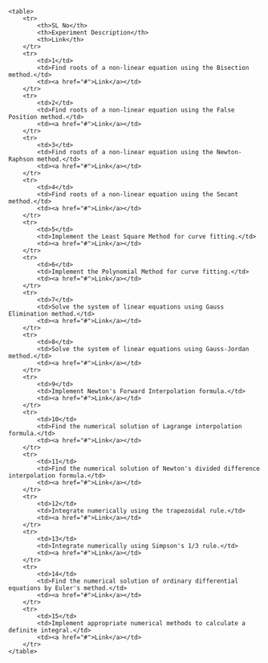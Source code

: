 
    <table>
        <tr>
            <th>SL No</th>
            <th>Experiment Description</th>
            <th>Link</th>
        </tr>
        <tr>
            <td>1</td>
            <td>Find roots of a non-linear equation using the Bisection method.</td>
            <td><a href="#">Link</a></td>
        </tr>
        <tr>
            <td>2</td>
            <td>Find roots of a non-linear equation using the False Position method.</td>
            <td><a href="#">Link</a></td>
        </tr>
        <tr>
            <td>3</td>
            <td>Find roots of a non-linear equation using the Newton-Raphson method.</td>
            <td><a href="#">Link</a></td>
        </tr>
        <tr>
            <td>4</td>
            <td>Find roots of a non-linear equation using the Secant method.</td>
            <td><a href="#">Link</a></td>
        </tr>
        <tr>
            <td>5</td>
            <td>Implement the Least Square Method for curve fitting.</td>
            <td><a href="#">Link</a></td>
        </tr>
        <tr>
            <td>6</td>
            <td>Implement the Polynomial Method for curve fitting.</td>
            <td><a href="#">Link</a></td>
        </tr>
        <tr>
            <td>7</td>
            <td>Solve the system of linear equations using Gauss Elimination method.</td>
            <td><a href="#">Link</a></td>
        </tr>
        <tr>
            <td>8</td>
            <td>Solve the system of linear equations using Gauss-Jordan method.</td>
            <td><a href="#">Link</a></td>
        </tr>
        <tr>
            <td>9</td>
            <td>Implement Newton's Forward Interpolation formula.</td>
            <td><a href="#">Link</a></td>
        </tr>
        <tr>
            <td>10</td>
            <td>Find the numerical solution of Lagrange interpolation formula.</td>
            <td><a href="#">Link</a></td>
        </tr>
        <tr>
            <td>11</td>
            <td>Find the numerical solution of Newton's divided difference interpolation formula.</td>
            <td><a href="#">Link</a></td>
        </tr>
        <tr>
            <td>12</td>
            <td>Integrate numerically using the trapezoidal rule.</td>
            <td><a href="#">Link</a></td>
        </tr>
        <tr>
            <td>13</td>
            <td>Integrate numerically using Simpson's 1/3 rule.</td>
            <td><a href="#">Link</a></td>
        </tr>
        <tr>
            <td>14</td>
            <td>Find the numerical solution of ordinary differential equations by Euler's method.</td>
            <td><a href="#">Link</a></td>
        </tr>
        <tr>
            <td>15</td>
            <td>Implement appropriate numerical methods to calculate a definite integral.</td>
            <td><a href="#">Link</a></td>
        </tr>
    </table>


